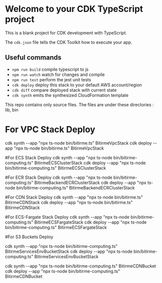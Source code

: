 # Welcome to your CDK TypeScript project

This is a blank project for CDK development with TypeScript.

The `cdk.json` file tells the CDK Toolkit how to execute your app.

## Useful commands

* `npm run build`   compile typescript to js
* `npm run watch`   watch for changes and compile
* `npm run test`    perform the jest unit tests
* `cdk deploy`      deploy this stack to your default AWS account/region
* `cdk diff`        compare deployed stack with current state
* `cdk synth`       emits the synthesized CloudFormation template

This repo contains only source files. The files are under these directories : lib, bin
# For VPC Stack Deploy 
cdk synth --app "npx ts-node bin/bitirme.ts" BitirmeVpcStack
cdk deploy --app "npx ts-node bin/bitirme.ts" BitirmeVpcStack

#For ECS Stack Deploy
cdk synth --app "npx ts-node bin/bitirme-computing.ts" BitirmeECSClusterStack
cdk deploy --app "npx ts-node bin/bitirme-computing.ts" BitirmeECSClusterStack

#For ECR Stack Deploy
cdk synth --app "npx ts-node bin/bitirme-computing.ts" BitirmeBackendECRClusterStack
cdk deploy --app "npx ts-node bin/bitirme-computing.ts" BitirmeBackendECRClusterStack

#For CDN Stack Deploy
cdk synth --app "npx ts-node bin/bitirme.ts" BitirmeCDNStack
cdk deploy --app "npx ts-node bin/bitirme.ts" BitirmeCDNStack

#For ECS-Fargate Stack Deploy
cdk synth --app "npx ts-node bin/bitirme-computing.ts" BitirmeECSFargateStack
cdk deploy --app "npx ts-node bin/bitirme-computing.ts" BitirmeECSFargateStack

#For S3 Buckets Deploy

cdk synth --app "npx ts-node bin/bitirme-computing.ts" BitirmeServicesEnvBucketStack
cdk deploy --app "npx ts-node bin/bitirme-computing.ts" BitirmeServicesEnvBucketStack

cdk synth --app "npx ts-node bin/bitirme-computing.ts" BitirmeCDNBucket
cdk deploy --app "npx ts-node bin/bitirme-computing.ts" BitirmeCDNBucket

